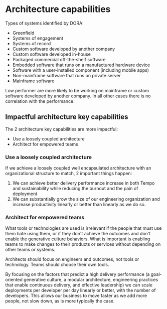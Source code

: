 # Architecture capabilities

Types of systems identified by DORA:
* Greenfield
* Systems of engagement
* Systems of record
* Custom software developed by another company
* Custom software developed in-house
* Packaged commercial off-the-shelf software
* Embedded software that runs on a manufactured hardware device
* Software with a user-installed component (including mobile apps)
* Non-mainframe software that runs on private server
* Mainframe software

Low performer are more likely to be working on mainframe or custom software developed by another company.
In all other cases there is no correlation with the performance.

## Impactful architecture key capabilities
The 2 architecture key capabilities are more impactful:

* Use a loosely coupled architecture
* Architect for empowered teams


### Use a loosely coupled architecture

If we achieve a loosely coupled well encapsulated architecture with an organizational structure to match, 2 important things happen:
   
   1. We can achieve better delivery performance increase in both Tempo and sustainability while reducing the burnout and the pain of deployment 
   2. We can substantially grow the size of our engineering organization and increase productivity linearly or better than linearly as we do so.

### Architect for empowered teams

What tools or technologies are used is irrelevant if the people that must use them hate using them, or if they don't achieve the outcomes and don't enable the generative culture behaviors.
What is important is enabling teams to make changes to their products or services without depending on other teams or systems.

Architects should focus on engineers and outcomes, not tools or technology. Teams should choose their own tools.

By focusing on the factors that predict a high delivery performance (a goal-oriented generative culture, a modular architecture, engineering practices that enable continuous delivery, and effective leadership) we can scale deployments per developer per day linearly or better, with the number of developers. This allows our business to move faster as we add more people, not slow down, as is more typically the case. 
